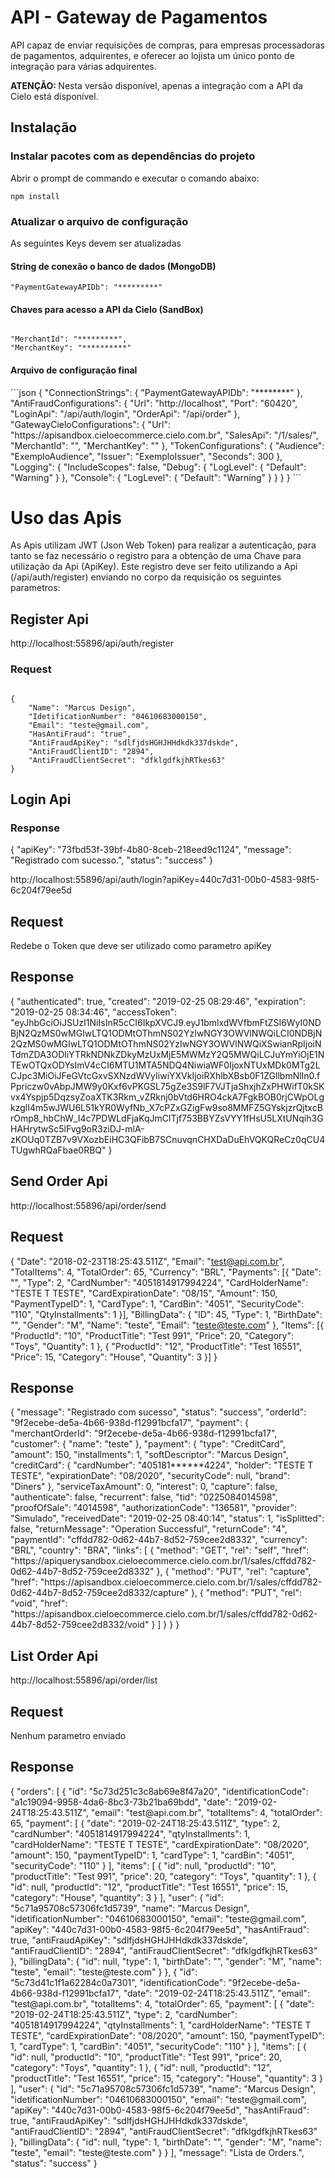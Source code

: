 <h1>API - Gateway de Pagamentos</h1>

<p>API capaz de enviar requisições de compras, para empresas processadoras de pagamentos, adquirentes, e oferecer ao lojista um único ponto de integração para várias adquirentes.</p>

<p><strong>ATENÇÃO: </strong> Nesta versão disponível, apenas a integração com a API da Cielo está disponível.</p>

<h2>Instalação</h2>

<h3>Instalar pacotes com as dependências do projeto</h3>

<p>Abrir o prompt de commando e executar o comando abaixo:</p>

<code>npm install</code>

<h3>Atualizar o arquivo de configuração</h3>

<p>As seguintes Keys devem ser atualizadas</p>

<h4>String de conexão o banco de dados (MongoDB)</h4>
<code>"PaymentGatewayAPIDb": "*********"</code>

<h4>Chaves para acesso a API da Cielo (SandBox)</h4>
<code>
"MerchantId": "*********",
"MerchantKey": "**********"
</code>

<h4>Arquivo de configuração final</h4>
```json
{
    "ConnectionStrings": {
        "PaymentGatewayAPIDb": "********"
    },
    "AntiFraudConfigurations": {
        "Url": "http://localhost",
        "Port": "60420",
        "LoginApi": "/api/auth/login",
        "OrderApi": "/api/order"
    },
    "GatewayCieloConfigurations": {
        "Url": "https://apisandbox.cieloecommerce.cielo.com.br",
        "SalesApi": "/1/sales/",
        "MerchantId": "",
        "MerchantKey": ""
    },
    "TokenConfigurations": {
        "Audience": "ExemploAudience",
        "Issuer": "ExemploIssuer",
        "Seconds": 300
    },
    "Logging": {
        "IncludeScopes": false,
        "Debug": {
            "LogLevel": {
                "Default": "Warning"
            }
        },
        "Console": {
            "LogLevel": {
                "Default": "Warning"
            }
        }
    }
}
```
<h1>Uso das Apis</h1>

<p>As Apis utilizam JWT (Json Web Token) para realizar a autenticação, para tanto se faz necessário o registro para a obtenção de uma Chave para utilização da Api (ApiKey). Este registro deve ser feito utilizando a Api (/api/auth/register) enviando no corpo da requisição os seguintes parametros:</p>

<h2>Register Api</h2>

http://localhost:55896/api/auth/register

<h3>Request</h3>
<code>
{
	"Name": "Marcus Design",
	"IdetificationNumber": "04610683000150",
	"Email": "teste@gmail.com",
	"HasAntiFraud": "true",
	"AntiFraudApiKey": "sdlfjdsHGHJHHdkdk337dskde",
	"AntiFraudClientID": "2894",
	"AntiFraudClientSecret": "dfklgdfkjhRTkes63"
}
</code>

<h2>Login Api</h2>

<h3>Response</h3>
{
    "apiKey": "73fbd53f-39bf-4b80-8ceb-218eed9c1124",
    "message": "Registrado com sucesso.",
    "status": "success"
}

http://localhost:55896/api/auth/login?apiKey=440c7d31-00b0-4583-98f5-6c204f79ee5d
<h2>Request</h2>
Redebe o Token que deve ser utilizado como parametro
apiKey

<h2>Response</h2>
{
    "authenticated": true,
    "created": "2019-02-25 08:29:46",
    "expiration": "2019-02-25 08:34:46",
    "accessToken": "eyJhbGciOiJSUzI1NiIsInR5cCI6IkpXVCJ9.eyJ1bmlxdWVfbmFtZSI6WyI0NDBjN2QzMS0wMGIwLTQ1ODMtOThmNS02YzIwNGY3OWVlNWQiLCI0NDBjN2QzMS0wMGIwLTQ1ODMtOThmNS02YzIwNGY3OWVlNWQiXSwianRpIjoiNTdmZDA3ODliYTRkNDNkZDkyMzUxMjE5MWMzY2Q5MWQiLCJuYmYiOjE1NTEwOTQxODYsImV4cCI6MTU1MTA5NDQ4NiwiaWF0IjoxNTUxMDk0MTg2LCJpc3MiOiJFeGVtcGxvSXNzdWVyIiwiYXVkIjoiRXhlbXBsb0F1ZGllbmNlIn0.fPpriczw0vAbpJMW9y0Kxf6vPKGSL75gZe3S9lF7VJTjaShxjhZxPHWifT0kSKvx4Yspjp5DqzsyZoaXTK3Rkm_vZRknj0bVtd6HRO4ckA7FgkBOB0rjCWpOLgkzglI4m5wJWU6L51kYR0WyfNb_X7cPZxGZigFw9so8MMFZ5GYskjzrQjtxcBrOmp8_hbChW_I4c7PDWLdFjaKqJmClTjf753BBYZsVYY1fHsU5LXtUNqih3GHAHrytwSc5lFvg9oR3ziDJ-mlA-zKOUq0TZB7v9VXozbEiHC3QFibB7SCnuvqnCHXDaDuEhVQKQReCz0qCU4TUgwhRQaFbae0RBQ"
}

<h2>Send Order Api</h2>

http://localhost:55896/api/order/send
<h2>Request</h2>

{
	"Date": "2018-02-23T18:25:43.511Z",
	"Email": "test@api.com.br",
	"TotalItems": 4,
	"TotalOrder": 65,
	"Currency": "BRL",
	"Payments": [{
 			"Date": "",
 			"Type": 2,
 			"CardNumber": "4051814917994224",
 			"CardHolderName": "TESTE T TESTE",
 			"CardExpirationDate": "08/15",
 			"Amount": 150,
 			"PaymentTypeID": 1,
 			"CardType": 1,
 			"CardBin": "4051",
 			"SecurityCode": "110",
 			"QtyInstallments": 1
 		}],
 	"BillingData": {
		"ID": 45,
		"Type": 1,
		"BirthDate": "",
		"Gender": "M",
		"Name": "teste",
		"Email": "teste@teste.com"
	},
	"Items": [{
		"ProductId": "10",
		"ProductTitle": "Test 991",
		"Price": 20,
		"Category": "Toys",
		"Quantity": 1
	},
	{
		"ProductId": "12",
		"ProductTitle": "Test 16551",
		"Price": 15,
		"Category": "House",
		"Quantity": 3
	}]
}

<h2>Response</h2>
{
    "message": "Registrado com sucesso",
    "status": "success",
    "orderId": "9f2ecebe-de5a-4b66-938d-f12991bcfa17",
    "payment": {
        "merchantOrderId": "9f2ecebe-de5a-4b66-938d-f12991bcfa17",
        "customer": {
            "name": "teste"
        },
        "payment": {
            "type": "CreditCard",
            "amount": 150,
            "installments": 1,
            "softDescriptor": "Marcus Design",
            "creditCard": {
                "cardNumber": "405181******4224",
                "holder": "TESTE T TESTE",
                "expirationDate": "08/2020",
                "securityCode": null,
                "brand": "Diners"
            },
            "serviceTaxAmount": 0,
            "interest": 0,
            "capture": false,
            "authenticate": false,
            "recurrent": false,
            "tid": "0225084014598",
            "proofOfSale": "4014598",
            "authorizationCode": "136581",
            "provider": "Simulado",
            "receivedDate": "2019-02-25 08:40:14",
            "status": 1,
            "isSplitted": false,
            "returnMessage": "Operation Successful",
            "returnCode": "4",
            "paymentId": "cffdd782-0d62-44b7-8d52-759cee2d8332",
            "currency": "BRL",
            "country": "BRA",
            "links": [
                {
                    "method": "GET",
                    "rel": "self",
                    "href": "https://apiquerysandbox.cieloecommerce.cielo.com.br/1/sales/cffdd782-0d62-44b7-8d52-759cee2d8332"
                },
                {
                    "method": "PUT",
                    "rel": "capture",
                    "href": "https://apisandbox.cieloecommerce.cielo.com.br/1/sales/cffdd782-0d62-44b7-8d52-759cee2d8332/capture"
                },
                {
                    "method": "PUT",
                    "rel": "void",
                    "href": "https://apisandbox.cieloecommerce.cielo.com.br/1/sales/cffdd782-0d62-44b7-8d52-759cee2d8332/void"
                }
            ]
        }
    }
}

<h2>List Order Api</h2>

http://localhost:55896/api/order/list
<h2>Request</h2>
Nenhum parametro enviado 

<h2>Response</h2>
{
    "orders": [          
        {
            "id": "5c73d251c3c8ab69e8f47a20",
            "identificationCode": "a1c19094-9958-4da6-8bc3-73b21ba69bdd",
            "date": "2019-02-24T18:25:43.511Z",
            "email": "test@api.com.br",
            "totalItems": 4,
            "totalOrder": 65,
            "payment": [
                {
                    "date": "2019-02-24T18:25:43.511Z",
                    "type": 2,
                    "cardNumber": "4051814917994224",
                    "qtyInstallments": 1,
                    "cardHolderName": "TESTE T TESTE",
                    "cardExpirationDate": "08/2020",
                    "amount": 150,
                    "paymentTypeID": 1,
                    "cardType": 1,
                    "cardBin": "4051",
                    "securityCode": "110"
                }
            ],
            "items": [
                {
                    "id": null,
                    "productId": "10",
                    "productTitle": "Test 991",
                    "price": 20,
                    "category": "Toys",
                    "quantity": 1
                },
                {
                    "id": null,
                    "productId": "12",
                    "productTitle": "Test 16551",
                    "price": 15,
                    "category": "House",
                    "quantity": 3
                }
            ],
            "user": {
                "id": "5c71a95708c57306fc1d5739",
                "name": "Marcus Design",
                "idetificationNumber": "04610683000150",
                "email": "teste@gmail.com",
                "apiKey": "440c7d31-00b0-4583-98f5-6c204f79ee5d",
                "hasAntiFraud": true,
                "antiFraudApiKey": "sdlfjdsHGHJHHdkdk337dskde",
                "antiFraudClientID": "2894",
                "antiFraudClientSecret": "dfklgdfkjhRTkes63"
            },
            "billingData": {
                "id": null,
                "type": 1,
                "birthDate": "",
                "gender": "M",
                "name": "teste",
                "email": "teste@teste.com"
            }
        },
        {
            "id": "5c73d41c1f1a62284c0a7301",
            "identificationCode": "9f2ecebe-de5a-4b66-938d-f12991bcfa17",
            "date": "2019-02-24T18:25:43.511Z",
            "email": "test@api.com.br",
            "totalItems": 4,
            "totalOrder": 65,
            "payment": [
                {
                    "date": "2019-02-24T18:25:43.511Z",
                    "type": 2,
                    "cardNumber": "4051814917994224",
                    "qtyInstallments": 1,
                    "cardHolderName": "TESTE T TESTE",
                    "cardExpirationDate": "08/2020",
                    "amount": 150,
                    "paymentTypeID": 1,
                    "cardType": 1,
                    "cardBin": "4051",
                    "securityCode": "110"
                }
            ],
            "items": [
                {
                    "id": null,
                    "productId": "10",
                    "productTitle": "Test 991",
                    "price": 20,
                    "category": "Toys",
                    "quantity": 1
                },
                {
                    "id": null,
                    "productId": "12",
                    "productTitle": "Test 16551",
                    "price": 15,
                    "category": "House",
                    "quantity": 3
                }
            ],
            "user": {
                "id": "5c71a95708c57306fc1d5739",
                "name": "Marcus Design",
                "idetificationNumber": "04610683000150",
                "email": "teste@gmail.com",
                "apiKey": "440c7d31-00b0-4583-98f5-6c204f79ee5d",
                "hasAntiFraud": true,
                "antiFraudApiKey": "sdlfjdsHGHJHHdkdk337dskde",
                "antiFraudClientID": "2894",
                "antiFraudClientSecret": "dfklgdfkjhRTkes63"
            },
            "billingData": {
                "id": null,
                "type": 1,
                "birthDate": "",
                "gender": "M",
                "name": "teste",
                "email": "teste@teste.com"
            }
        }
    ],
    "message": "Lista de Orders.",
    "status": "success"
}



